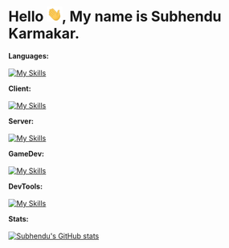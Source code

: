 # Hello <img width="30" src="https://github.com/Venom-61/Venom-61/blob/main/assets/gif/Hi.gif" />, My name is Subhendu Karmakar.

**Languages:**  
<br />
[![My Skills](https://skillicons.dev/icons?i=cpp,cs,js,ts)]()

**Client:**
<br />
<br />
[![My Skills](https://skillicons.dev/icons?i=htmx,tailwind,vite,react,d3,threejs,p5js)]()

**Server:**
<br />
<br />
[![My Skills](https://skillicons.dev/icons?i=nodejs,express,dotnet)]()

**GameDev:**
<br />
<br />
[![My Skills](https://skillicons.dev/icons?i=blender,godot,unity)]()

**DevTools:**
<br />
<br />
[![My Skills](https://skillicons.dev/icons?i=git,github,bash,neovim,lua,visualstudio,ubuntu,linux
)]()

**Stats:**
<br />
<br />
[![Subhendu's GitHub stats](https://github-readme-stats.vercel.app/api?username=subh3ndu)](https://github.com/anuraghazra/github-readme-stats)
